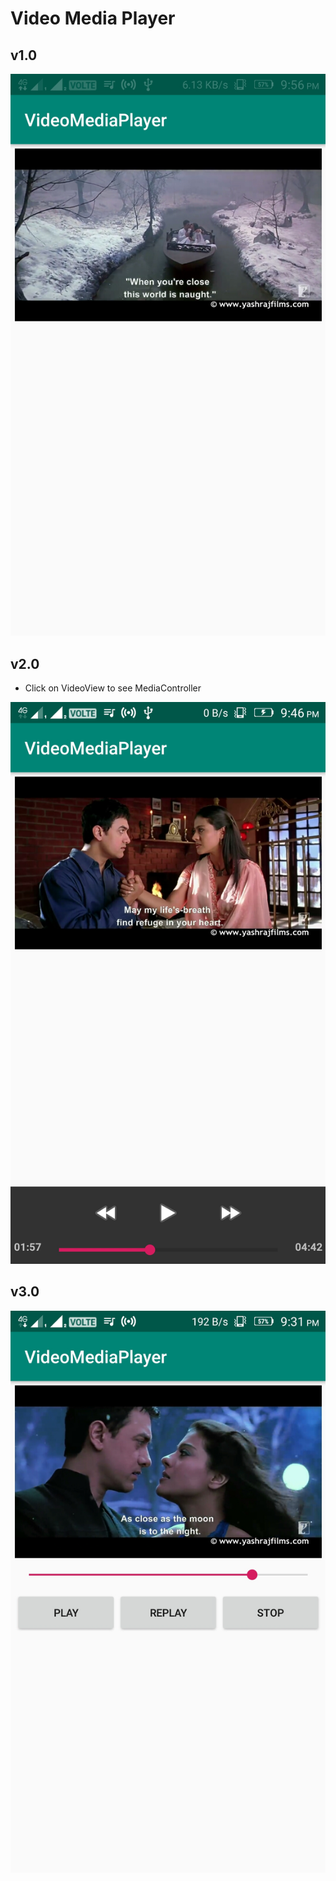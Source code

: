 # Video Media Player

## v1.0

![v1](images/Screenshot1.jpeg)

## v2.0

- Click on VideoView to see MediaController

![v2](images/Screenshot2.jpeg)

## v3.0

![v3](images/Screenshot3.jpeg)

